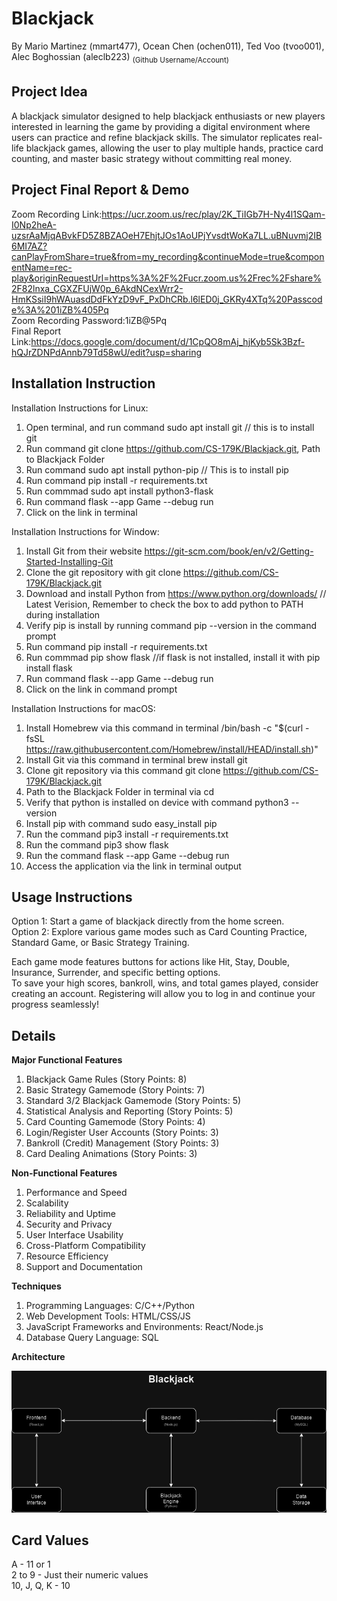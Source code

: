 # **Blackjack**

By Mario Martinez (mmart477), Ocean Chen (ochen011), Ted Voo (tvoo001), Alec Boghossian (aleclb223) 
<sub>(Github Username/Account)<sub>

## **Project Idea**
A blackjack simulator designed to help blackjack enthusiasts or new players interested in learning the game by providing a digital environment where users can practice and refine blackjack skills. The simulator replicates real-life blackjack games, allowing the user to play multiple hands, practice card counting, and master basic strategy without committing real money.

## **Project Final Report & Demo**
Zoom Recording Link:https://ucr.zoom.us/rec/play/2K_TiIGb7H-Ny4l1SQam-I0Np2heA-uzsrAaMjqABvkFD5Z8BZAOeH7EhjtJOs1AoUPjYvsdtWoKa7LL.uBNuvmj2IB6MI7AZ?canPlayFromShare=true&from=my_recording&continueMode=true&componentName=rec-play&originRequestUrl=https%3A%2F%2Fucr.zoom.us%2Frec%2Fshare%2F82lnxa_CGXZFUjW0p_6AkdNCexWrr2-HmKSsiI9hWAuasdDdFkYzD9vF_PxDhCRb.l6lED0j_GKRy4XTq%20Passcode%3A%201iZB%405Pq <br>
Zoom Recording Password:1iZB@5Pq <br>
Final Report Link:https://docs.google.com/document/d/1CpQO8mAj_hjKyb5Sk3Bzf-hQJrZDNPdAnnb79Td58wU/edit?usp=sharing <br>

## **Installation Instruction**
Installation Instructions for Linux:<br>
1. Open terminal, and run command sudo apt install git // this is to install git
2. Run command git clone https://github.com/CS-179K/Blackjack.git, Path to Blackjack Folder
3. Run command sudo apt install python-pip // This is to install pip
4. Run command pip install -r requirements.txt
5. Run commmad sudo apt install python3-flask
6. Run command flask --app Game --debug run
7. Click on the link in terminal

Installation Instructions for Window:<br>
1. Install Git from their website https://git-scm.com/book/en/v2/Getting-Started-Installing-Git
2. Clone the git repository with git clone https://github.com/CS-179K/Blackjack.git
3. Download and install Python from https://www.python.org/downloads/ // Latest Verision, Remember to check the box to add python to PATH during installation
4. Verify pip is install by running command pip --version in the command prompt
5. Run command pip install -r requirements.txt
6. Run commmad pip show flask //if flask is not installed, install it with pip install flask
7. Run command flask --app Game --debug run
8. Click on the link in command prompt

Installation Instructions for macOS:<br>
1. Install Homebrew via this command in terminal /bin/bash -c "$(curl -fsSL https://raw.githubusercontent.com/Homebrew/install/HEAD/install.sh)"
2. Install Git via this command in terminal brew install git
3. Clone git repository via this command git clone https://github.com/CS-179K/Blackjack.git
4. Path to the Blackjack Folder in terminal via cd
5. Verify that python is installed on device with command python3 --version
6. Install pip with command sudo easy_install pip
7. Run the command pip3 install -r requirements.txt
8. Run the command pip3 show flask
9. Run the command flask --app Game --debug run
10. Access the application via the link in terminal output

## **Usage Instructions**
Option 1: Start a game of blackjack directly from the home screen.<br>
Option 2: Explore various game modes such as Card Counting Practice, Standard Game, or Basic Strategy Training.<br>

Each game mode features buttons for actions like Hit, Stay, Double, Insurance, Surrender, and specific betting options.<br>
To save your high scores, bankroll, wins, and total games played, consider creating an account. Registering will allow you to log in and continue your progress seamlessly!<br>

## **Details**
**Major Functional Features**
1. Blackjack Game Rules (Story Points: 8) 
2. Basic Strategy Gamemode (Story Points: 7) 
3. Standard 3/2 Blackjack Gamemode (Story Points: 5)
4. Statistical Analysis and Reporting (Story Points: 5)
5. Card Counting Gamemode (Story Points: 4)
6. Login/Register User Accounts (Story Points: 3) 
7. Bankroll (Credit) Management (Story Points: 3)
8. Card Dealing Animations (Story Points: 3)

**Non-Functional Features**
1. Performance and Speed
2. Scalability
3. Reliability and Uptime
4. Security and Privacy
5. User Interface Usability
6. Cross-Platform Compatibility
8. Resource Efficiency
9. Support and Documentation

**Techniques**
1. Programming Languages: C/C++/Python
2. Web Development Tools: HTML/CSS/JS
3. JavaScript Frameworks and Environments: React/Node.js
4. Database Query Language: SQL

**Architecture**

![Diagram](https://github.com/CS-179K/Blackjack/blob/main/Lab_files/Blackjack.drawio.png?raw=true)


## **Card Values**
A - 11 or 1  
2 to 9 - Just their numeric values  
10, J, Q, K - 10 

